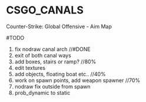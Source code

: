 # CSGO_CANALS

Counter-Strike: Global Offensive - Aim Map


#TODO

1. fix nodraw canal arch //#DONE
2. exit of both canal ways
3. add boxes, stairs or ramp? //80%
4. edit textures
5. add objects, floating boat etc.. //40%
6. work on spawn points, add weapon spawner //70%
7. nodraw fix outside from spawn
8. prob_dynamic to static
